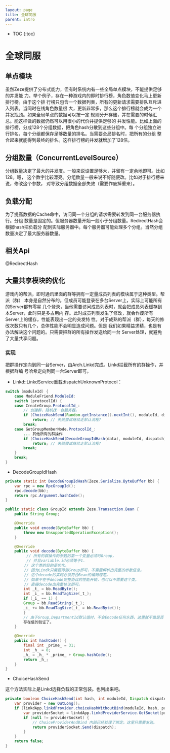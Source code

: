 ```yaml
---
layout: page
title: 全球同服
parent: intro
---
```


* TOC
{:toc}


# 全球同服

## 单点模块
虽然Zeze提供了分布式能力，但有时系统内有一些全局单点模块，不能提供足够的并发能
力。举个例子，存在一种游戏内的即时排行榜，角色数值变化马上更新排行榜。由于这个排
行榜只包含一个数据列表，所有的更新请求需要排队互斥进入列表。当同时在线角色数量很
大，更新非常多，那么这个排行榜就会成为一个并发瓶颈。如果全局单点的数据可以按一定
规则分开存储，并在需要的时候汇总。能这样做的数据仍然可以用很小的代价并提供足够的
并发性能。比如上面的排行榜，分成128个分组数据，把角色hash分散到这些分组中。每
个分组独立进行排名，每个分组都保存足够数量的排名。当需要全局排名时，把所有的分组
整合起来就能得到最终的排名。这样排行榜的并发就增加了128倍。

## 分组数量（ConcurrentLevelSource）
分组数量决定了最大的并发度。一般来说设置足够大，并留有一定余地即可。比如128。嗯，
这个数字比较漂亮。分组数量一般来说不好随便改。比如对于排行榜来说，修改这个参数，
对导致分组数据全部失效（需要作废掉重来）。

## 负载分配
为了提高数据的Cache命中，访问同一个分组的请求需要转发到同一台服务器执行。分组
数量是固定的。但服务器数量开始一般小于分组数量。RedirectHash会根据hash把负载分
配到实际服务器中。每个服务器可能处理多个分组。当然分组数量决定了最大服务器数量。

## 相关Api
@RedirectHash

## 大量共享模块的优化
游戏内的帮派，即时通讯里面的群等拥有一定量成员列表的模块属于这种类型。帮派（群）
本身是自然分布的。但成员可能登录在多台Server上，实际上可能所有的Server都有零星
几个登录，当他需要访问成员列表时，就会把成员列表缓存到本Server，此时只是多占用内
存。此时成员列表发生了修改，就会作废所有Server上的缓存，性能表现出一定的突发特
性。对于成熟的帮派（群），每天的修改次数只有几个，总体性能不会明显造成问题。但是
我们如果精益求精，也是有办法解决这个问题的。只需要把群的所有操作发送给同一台
Server处理，就避免了大量共享问题。

### 实现
把群操作定向到同一台Server，由Arch.Linkd完成。Linkd拦截所有的群操作，并根据群编
号哈希定向到同一台Server即可。
* Linkd::LinkdService重载dispatchUnknownProtocol：

```java
switch (moduleId) {
    case ModuleFriend.ModuleId:
    switch (protocolId) {
    case CreateGroup.ProtocolId_:
        // 创建群，随机找一台服务器。
        if (ChoiceHashSend(Random.getInstance().nextInt(), moduleId, dispatch))
            return; // 失败尝试继续走默认流程?
        break;
    case GetGroupMemberNode.ProtocolId_:
        ... 其他所有的群操作
        if (ChoiceHashSend(DecodeGroupIdHash(data), moduleId, dispatch))
            return; // 失败尝试继续走默认流程?
        break;
    }
    break;
}
```

* DecodeGroupIdHash

```java
private static int DecodeGroupIdHash(Zeze.Serialize.ByteBuffer bb) {
    var rpc = new RpcGroupId();
    rpc.decode(bb);
    return rpc.Argument.hashCode();
}

public static class GroupId extends Zeze.Transaction.Bean {
    public String Group;

    @Override
    public void encode(ByteBuffer bb) {
        throw new UnsupportedOperationException();
    }

    @Override
    public void decode(ByteBuffer bb) {
　　	    // 所有的群操作的参数的第一个变量必须时Group，
    　　	// 并且variable.id必须等于1.
    　　 // 这个类的目的是优化。
    　　 // 因为Lindk只需要得到Group即可，不需要解析出完整的参数信息。
    　　 // 这个decode的实现必须符合Bean的编码规范。
    　　 // 如果不在乎decode完整协议的性能开销，也可以不需要这个类。
    　　 // 直接decode出完整协议即可。
        int _t_ = bb.ReadByte();
        int _i_ = bb.ReadTagSize(_t_);
        if (_i_ == 1) {
        Group = bb.ReadString(_t_);
        _i_ += bb.ReadTagSize(_t_ = bb.ReadByte());
        }
        // 由于Group,DepartmentId默认值时，不会Encode任何东西，这里就不做是否
        存在值的验证了。
    }

    @Override
    public int hashCode() {
        final int _prime_ = 31;
        int _h_ = 0;
        _h_ = _h_ * _prime_ + Group.hashCode();
        return _h_;
    }
}
```
* ChoiceHashSend

这个方法实际上是Linkd选择负载的正常包装。也列出来吧。
```java
private boolean ChoiceHashSend(int hash, int moduleId, Dispatch dispatch) {
    var provider = new OutLong();
    if (linkdApp.linkdProvider.choiceHashWithoutBind(moduleId, hash, provider)) {
        var providerSocket = linkdApp.linkdProviderService.GetSocket(provider.value);
        if (null != providerSocket) {
            // ChoiceProviderAndBind 内部已经处理了绑定。这里只需要发送。
            return providerSocket.Send(dispatch);
        }
    }
    return false;
}
```
